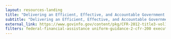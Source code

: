 ```yaml
---
layout: resources-landing
title: "Delivering an Efficient, Effective, and Accountable Government "
subtitle: "Delivering an Efficient, Effective, and Accountable Government " 
external_link: https://www.govinfo.gov/content/pkg/CFR-2012-title3-vol1/pdf/CFR-2012-title3-vol1-eo13576.pdf
filters: federal-financial-assistance uniform-guidance-2-cfr-200 executive-order external
---
```

